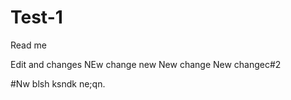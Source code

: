# Test-1

Read me 

Edit and changes 
NEw change 
new
New change New changec#2 

#Nw blsh ksndk ne;qn. 


